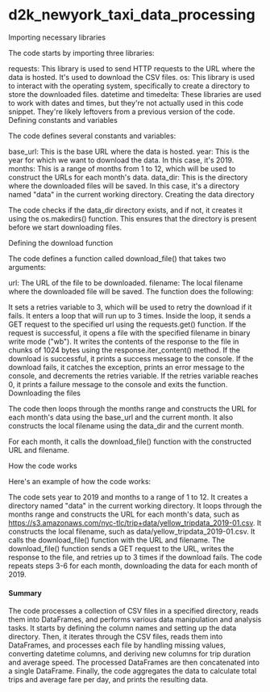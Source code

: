 # d2k_newyork_taxi_data_processing
Importing necessary libraries

The code starts by importing three libraries:

requests: This library is used to send HTTP requests to the URL where the data is hosted. It's used to download the CSV files.
os: This library is used to interact with the operating system, specifically to create a directory to store the downloaded files.
datetime and timedelta: These libraries are used to work with dates and times, but they're not actually used in this code snippet. They're likely leftovers from a previous version of the code.
Defining constants and variables

The code defines several constants and variables:

base_url: This is the base URL where the data is hosted. 
year: This is the year for which we want to download the data. In this case, it's 2019.
months: This is a range of months from 1 to 12, which will be used to construct the URLs for each month's data.
data_dir: This is the directory where the downloaded files will be saved. In this case, it's a directory named "data" in the current working directory.
Creating the data directory

The code checks if the data_dir directory exists, and if not, it creates it using the os.makedirs() function. This ensures that the directory is present before we start downloading files.

Defining the download function

The code defines a function called download_file() that takes two arguments:

url: The URL of the file to be downloaded.
filename: The local filename where the downloaded file will be saved.
The function does the following:

It sets a retries variable to 3, which will be used to retry the download if it fails.
It enters a loop that will run up to 3 times.
Inside the loop, it sends a GET request to the specified url using the requests.get() function.
If the request is successful, it opens a file with the specified filename in binary write mode ("wb").
It writes the contents of the response to the file in chunks of 1024 bytes using the response.iter_content() method.
If the download is successful, it prints a success message to the console.
If the download fails, it catches the exception, prints an error message to the console, and decrements the retries variable.
If the retries variable reaches 0, it prints a failure message to the console and exits the function.
Downloading the files

The code then loops through the months range and constructs the URL for each month's data using the base_url and the current month. It also constructs the local filename using the data_dir and the current month.

For each month, it calls the download_file() function with the constructed URL and filename.

How the code works

Here's an example of how the code works:

The code sets year to 2019 and months to a range of 1 to 12.
It creates a directory named "data" in the current working directory.
It loops through the months range and constructs the URL for each month's data, such as https://s3.amazonaws.com/nyc-tlc/trip+data/yellow_tripdata_2019-01.csv.
It constructs the local filename, such as data/yellow_tripdata_2019-01.csv.
It calls the download_file() function with the URL and filename.
The download_file() function sends a GET request to the URL, writes the response to the file, and retries up to 3 times if the download fails.
The code repeats steps 3-6 for each month, downloading the data for each month of 2019.

#### Summary

The code processes a collection of CSV files in a specified directory, reads them into DataFrames, and performs various data manipulation and analysis tasks. It starts by defining the column names and setting up the data directory. Then, it iterates through the CSV files, reads them into DataFrames, and processes each file by handling missing values, converting datetime columns, and deriving new columns for trip duration and average speed. The processed DataFrames are then concatenated into a single DataFrame. Finally, the code aggregates the data to calculate total trips and average fare per day, and prints the resulting data.



